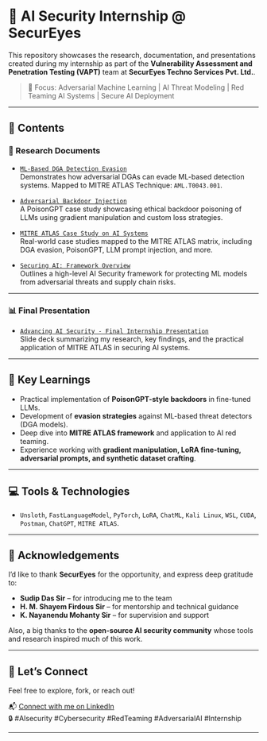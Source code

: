 # 🔐 AI Security Internship @ SecurEyes

This repository showcases the research, documentation, and presentations created during my internship as part of the **Vulnerability Assessment and Penetration Testing (VAPT)** team at **SecurEyes Techno Services Pvt. Ltd.**.  

> 🧠 Focus: Adversarial Machine Learning | AI Threat Modeling | Red Teaming AI Systems | Secure AI Deployment  

---

## 📁 Contents

### 🔬 Research Documents

- [`ML-Based DGA Detection Evasion`](./ML%20Based%20DGA%20Detection%20Evasion.docx)  
  Demonstrates how adversarial DGAs can evade ML-based detection systems. Mapped to MITRE ATLAS Technique: `AML.T0043.001`.

- [`Adversarial Backdoor Injection`](./Adversarial%20Backdoor%20Injection.docx)  
  A PoisonGPT case study showcasing ethical backdoor poisoning of LLMs using gradient manipulation and custom loss strategies.

- [`MITRE ATLAS Case Study on AI Systems`](./Mitre%20ATLAS%20Matrix%20and%20Case%20Study%20on%20AI%20Systems.docx)  
  Real-world case studies mapped to the MITRE ATLAS matrix, including DGA evasion, PoisonGPT, LLM prompt injection, and more.

- [`Securing AI: Framework Overview`](./Securing%20AI.docx)  
  Outlines a high-level AI Security framework for protecting ML models from adversarial threats and supply chain risks.

---

### 📊 Final Presentation

- [`Advancing AI Security - Final Internship Presentation`](./Advancing%20AI%20Security1.pptx)  
  Slide deck summarizing my research, key findings, and the practical application of MITRE ATLAS in securing AI systems.

---

## 🧠 Key Learnings

- Practical implementation of **PoisonGPT-style backdoors** in fine-tuned LLMs.  
- Development of **evasion strategies** against ML-based threat detectors (DGA models).  
- Deep dive into **MITRE ATLAS framework** and application to AI red teaming.  
- Experience working with **gradient manipulation, LoRA fine-tuning, adversarial prompts, and synthetic dataset crafting**.

---

## 💻 Tools & Technologies

- `Unsloth`, `FastLanguageModel`, `PyTorch`, `LoRA`, `ChatML`, `Kali Linux`, `WSL`, `CUDA`, `Postman`, `ChatGPT`, `MITRE ATLAS`.

---

## 🙏 Acknowledgements

I’d like to thank **SecurEyes** for the opportunity, and express deep gratitude to:

- **Sudip Das Sir** – for introducing me to the team  
- **H. M. Shayem Firdous Sir** – for mentorship and technical guidance  
- **K. Nayanendu Mohanty Sir** – for supervision and support  

Also, a big thanks to the **open-source AI security community** whose tools and research inspired much of this work.

---

## 🤝 Let’s Connect

Feel free to explore, fork, or reach out!

📬 [Connect with me on LinkedIn](linkedin.com/in/sohan-hanabe-mallikarjun-2032b025a)  
🔒 #AIsecurity #Cybersecurity #RedTeaming #AdversarialAI #Internship

---


